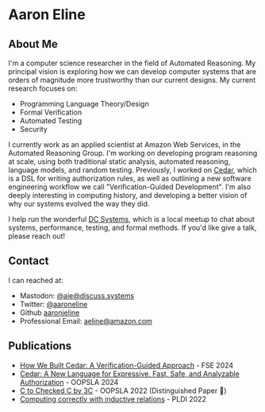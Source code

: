 # Aaron Eline

## About Me

I'm a computer science researcher in the field of Automated Reasoning.
My principal vision is exploring how we can develop computer systems
that are orders of magnitude more trustworthy than our current designs.
My current research focuses on:

- Programming Language Theory/Design
- Formal Verification 
- Automated Testing 
- Security

I currently work as an applied scientist at Amazon Web Services, in the
Automated Reasoning Group. 
I'm working on developing program reasoning at scale, using both
traditional static analysis, automated reasoning, language models, and
random testing.
Previously, I worked on [Cedar](cedarpolicy.com), which is a DSL for writing authorization
rules, as well as outlining a new software engineering workflow we call
"Verification-Guided Development".
I'm also deeply interesting in computing history, and developing a better vision of why our systems evolved the way they did.

I help run the wonderful [DC Systems](https://dcsystems.xyz), which is a
local meetup to chat about systems, performance, testing, and formal methods.
If you'd like give a talk, please reach out!

## Contact

I can reached at:

- Mastodon: [@aje@discuss.systems](https://discuss.systems/@aje)
- Twitter: [@aaroneline](https://twitter.com/aaroneline)
- Github [aaronjeline](https://github.com/aaronjeline)
- Professional Email: [aeline@amazon.com](mailto:aeline@amazon.com)

## Publications

- [How We Built Cedar: A Verification-Guided
  Approach](https://arxiv.org/pdf/2407.01688) - FSE 2024
- [Cedar: A New Language for Expressive, Fast, Safe, and Analyzable Authorization](https://arxiv.org/abs/2403.04651) - OOPSLA 2024
- [C to Checked C by 3C](https://arxiv.org/abs/2203.13445) - OOPSLA 2022
  (Distinguished Paper 🥇)
- [Computing correctly with inductive relations](https://par.nsf.gov/servlets/purl/10407308) - PLDI 2022
